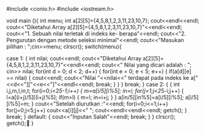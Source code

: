#include <conio.h>
#include <iostream.h>

void main (){
int menu;
int a[2][5]={4,5,8,1,2,3,11,23,10,7};
cout<<endl<<endl;
cout<<"Diketahui Array a[2][5]={4,5,8,1,2,3,11,23,10,7}"<<endl<<endl;
cout<<"1. Sebuah nilai terletak di indeks ke- berapa"<<endl;
cout<<"2. Pengurutan dengan metode seleksi minimal"<<endl;
cout<<"Masukan pilihan : ";cin>>menu;
clrscr();
switch(menu){

case 1:
{
 int nilai;
 cout<<endl;
 cout<<"Diketahui Array a[2][5]={4,5,8,1,2,3,11,23,10,7}"<<endl<<endl;
 cout<<" Nilai yang dicari adalah : ";
 cin>> nilai;
 for(int d = 0; d < 2; d++) {
 for(int e = 0; e < 5; e++) {
  if(a[d][e] == nilai) {
  cout<<endl;
  cout<<"Nilai "<<nilai<<" terdapat pada indeks ke a["<<d<<"]["<<e<<"]"<<endl<<endl;
  break;
  }
  }
 }
break;
}
case 2:
{
 {
int i,j,m,l,in,t;
for(i=0;i<2*5-1;i++)
{
m=a[i/5][i%5];
in=i;
for(j=1;j<2*5-i;j++)
{
l=a[(i+j)/5][(i+j)%5];
if(m>l)
{
m=l;
in=i+j;
}
}
a[in/5][in%5]=a[i/5][i%5];
a[i/5][i%5]=m;
}
cout<<"Setelah diurutkan :"<<endl;
for(i=0;i<=1;i++)
for(j=0;j<5;j++)
cout<<a[i][j]<<" ";
cout<<endl<<endl<<endl;
getch();
}
break;
}
default:
{
cout<<"Inputan Salah"<<endl;
break;
}
}
clrscr();
getch();
}

